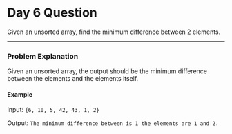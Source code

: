 # Day 6 Question

Given an unsorted array, find the minimum difference between 2 elements.

---

### Problem Explanation

Given an unsorted array, the output should be the minimum difference between the elements and the elements itself.

#### Example

Input: `{6, 10, 5, 42, 43, 1, 2}`

Output: `The minimum difference between is 1 the elements are 1 and 2.`
